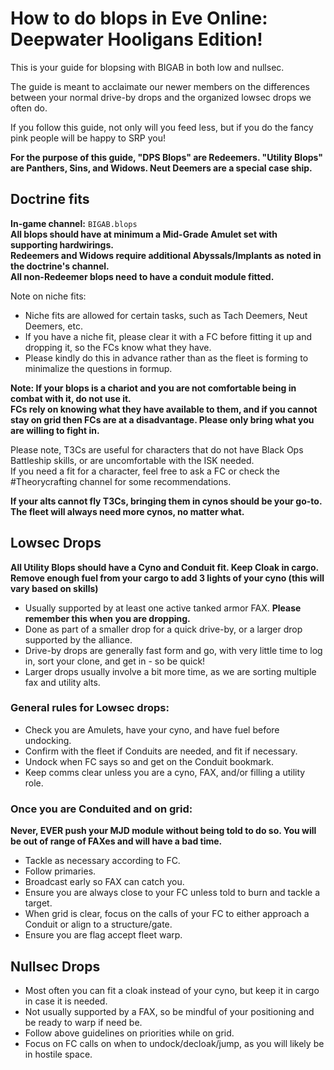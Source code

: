 # How to do blops in Eve Online: Deepwater Hooligans Edition!

This is your guide for blopsing with BIGAB in both low and nullsec. 

The guide is meant to acclaimate our newer members on the differences between your normal drive-by drops and the organized lowsec drops we often do.

If you follow this guide, not only will you feed less, but if you do the fancy pink people will be happy to SRP you!

**For the purpose of this guide, "DPS Blops" are Redeemers. "Utility Blops" are Panthers, Sins, and Widows. Neut Deemers are a special case ship.**  

## Doctrine fits
**In-game channel:** `BIGAB.blops`  
**All blops should have at minimum a Mid-Grade Amulet set with supporting hardwirings.**  
**Redeemers and Widows require additional Abyssals/Implants as noted in the doctrine's channel.**  
**All non-Redeemer blops need to have a conduit module fitted.**

Note on niche fits:
* Niche fits are allowed for certain tasks, such as Tach Deemers, Neut Deemers, etc.
* If you have a niche fit, please clear it with a FC before fitting it up and dropping it, so the FCs know what they have.  
* Please kindly do this in advance rather than as the fleet is forming to minimalize the questions in formup.

**Note: If your blops is a chariot and you are not comfortable being in combat with it, do not use it.**    
**FCs rely on knowing what they have available to them, and if you cannot stay on grid then FCs are at a disadvantage. Please only bring what you are willing to fight in.**

Please note, T3Cs are useful for characters that do not have Black Ops Battleship skills, or are uncomfortable with the ISK needed.  
If you need a fit for a character, feel free to ask a FC or check the #Theorycrafting channel for some recommendations.  

**If your alts cannot fly T3Cs, bringing them in cynos should be your go-to. The fleet will always need more cynos, no matter what.**  

## Lowsec Drops
**All Utility Blops should have a Cyno and Conduit fit. Keep Cloak in cargo.**  
**Remove enough fuel from your cargo to add 3 lights of your cyno (this will vary based on skills)**

* Usually supported by at least one active tanked armor FAX. **Please remember this when you are dropping.**
* Done as part of a smaller drop for a quick drive-by, or a larger drop supported by the alliance.
* Drive-by drops are generally fast form and go, with very little time to log in, sort your clone, and get in - so be quick!
* Larger drops usually involve a bit more time, as we are sorting multiple fax and utility alts.

### General rules for Lowsec drops:
* Check you are Amulets, have your cyno, and have fuel before undocking.
* Confirm with the fleet if Conduits are needed, and fit if necessary.
* Undock when FC says so and get on the Conduit bookmark.
* Keep comms clear unless you are a cyno, FAX, and/or filling a utility role.

### Once you are Conduited and on grid:
**Never, EVER push your MJD module without being told to do so. You will be out of range of FAXes and will have a bad time.**
* Tackle as necessary according to FC.
* Follow primaries.
* Broadcast early so FAX can catch you.
* Ensure you are always close to your FC unless told to burn and tackle a target.
* When grid is clear, focus on the calls of your FC to either approach a Conduit or align to a structure/gate.
* Ensure you are flag accept fleet warp.

## Nullsec Drops
* Most often you can fit a cloak instead of your cyno, but keep it in cargo in case it is needed.
* Not usually supported by a FAX, so be mindful of your positioning and be ready to warp if need be.
* Follow above guidelines on priorities while on grid.
* Focus on FC calls on when to undock/decloak/jump, as you will likely be in hostile space.